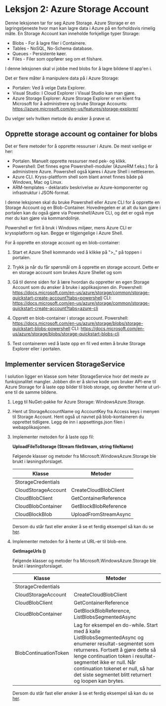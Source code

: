 # Leksjon 2: Azure Storage Account

Denne leksjonen tar for seg Azure Storage. Azure Storage er en lagringstjeneste hvor man kan lagre data i Azure på en forholdsvis rimelig måte. En Storage Account kan inneholde forkjellige typer Storage:

* Blobs - For å lagre filer i Containere. 
* Tables - NoSQL, No-Schema database.
* Queues - Persistente køer.
* Files - Filer som oppfører seg om et filshare.

I denne leksjonen skal vi jobbe med blobs for å lagre bildene til app'en i.

Det er flere måter å manipulere data på i Azure Storage:

* Portalen: Ved å velge Data Explorer.
* Visual Studio: I Cloud Explorer i Visual Studio kan man gjøre.
* Azure Storage Explorer: Azure Storage Explorer er en klient fra Microsoft for å administrere og bruke Storage Accounts: https://azure.microsoft.com/en-us/features/storage-explorer/

Du velger selv hvilken metode du ønsker å prøve ut.

## Opprette storage account og container for blobs

Det er flere metoder for å opprette ressurser i Azure. De mest vanlige er her:

* Portalen. Manuelt opprette ressurser med pek- og klikk. 
* Powershell: Det finnes egne Powershell-moduler (AzureRM f.eks.) for å administrere Azure. Powershell også kjøres i Azure Shell i nettleseren.
* Azure CLI. Kryss-plattform shell som blant annet finnes både på Windows, Mac og Linux.
* ARM-templates - deklarativ beskrivelse av Azure-komponenter og infrastruktur i JSON-format. 

I denne leksjonen skal du bruke Powershell eller Azure CLI for å opprette en Storage Account og en Blob-Container. Hovedregelen er at alt du kan gjøre i portalen kan du også gjøre via Powershell/Azure CLI, og det er også mye mer du kan gjøre via kommandolinje.

Powershell er fint å bruk i Windows miljøer, mens Azure CLI er kryssplatform og kan. Begge er tilgjengelige i Azure Shell.


For å opprette en storage account og en blob-container: 

1. Start et Azure Shell kommando ved å klikke på ">_" på toppen i portalen.
2. Trykk ja når du får spørsmål om å opprette en storage account. Dette er en storage account som brukes Azure Shellet og som 
4. Gå til denne siden for å lære hvordan du oppretter en egen Storage Account som du ønsker å bruke i applikasjonen din.
Powershell:
https://docs.microsoft.com/en-us/azure/storage/common/storage-quickstart-create-account?tabs=powershell
CLI: 
https://docs.microsoft.com/en-us/azure/storage/common/storage-quickstart-create-account?tabs=azure-cli

6. Opprett en blob-container i storage account.
Powershell: 
https://docs.microsoft.com/en-us/azure/storage/blobs/storage-quickstart-blobs-powershell 
CLI: 
https://docs.microsoft.com/en-us/azure/storage/blobs/storage-quickstart-blobs-cli

7. Test containeren ved å laste opp en fil ved enten å bruke Storage Explorer eller i portalen.


## Implementer servicen StorageService

I solution ligger en klasse som heter StorageService hvor det meste av funksjonalitet mangler. Jobben din er å skrive kode som bruker API-ene til Azure Storage for å laste opp bilder til blob storage, og deretter hente ut url-ene til de samme bildene.

1. Legg til NuGet-pakke for Azure Storage: WindowsAzure.Storage.

2. Hent ut StorageAccountName og AccountKey fra Access keys i menyen til Storage Account. Hent også ut navnet på blob-kontaineren du opprettet tidligere. Legg de inn i appsettings.json filen i webapplikasjonen.

3. Implementer metoden for å laste opp fil:

   __UploadFileToStorage (Stream fileStream, string fileName)__
   
   Følgende klasser og metoder fra Microsoft.WindowsAzure.Storage ble brukt i løsningsforslaget.

   | Klasse              | Metoder               |
   |---------------------|-----------------------|
   | StorageCredentials  |                       |
   | CloudStorageAccount | CreateCloudBlobClient |
   | CloudBlobClient     | GetContainerReference |
   | CloudBlobContainer  | GetBlockBlobReference |
   | CloudBlockBlob      | UploadFromStreamAsync |
   
   Dersom du står fast eller ønsker å se et ferdig eksempel så kan du se [her](https://github.com/bouvet/azure-workshops/blob/master/Workshop_1/Komplett/AzureWorkshop/AzureWorkshopApp/Services/StorageService.cs).
    
4. Implementer metoden for å hente ut URL-er til blob-ene.
   
   __GetImageUrls ()__
   
   Følgende klasser og metoder fra Microsoft.WindowsAzure.Storage ble brukt i løsningsforslaget.
   
   | Klasse              | Metoder               |
   |---------------------|-----------------------|
   | StorageCredentials  |                       |
   | CloudStorageAccount | CreateCloudBlobClient |
   | CloudBlobClient     | GetContainerReference |
   | CloudBlobContainer  | GetBlockBlobReference, ListBlobsSegmentedAsync |
   | BlobContinuationToken | Lag for eksempel en do-while. Start med å kalle ListBlobsSegmentedAsync og enumerer resultat-segmentet som returneres. Fortsett å gjøre dette så lenge continuation token i resultat-segmentet ikke er null. Når continuation tokenet er null, så har det siste segmentet blitt returnert og loopen kan brytes. |
   
      Dersom du står fast eller ønsker å se et ferdig eksempel så kan du se [her](https://github.com/bouvet/azure-workshops/blob/master/Workshop_1/Komplett/AzureWorkshop/AzureWorkshopApp/Services/StorageService.cs).
   

